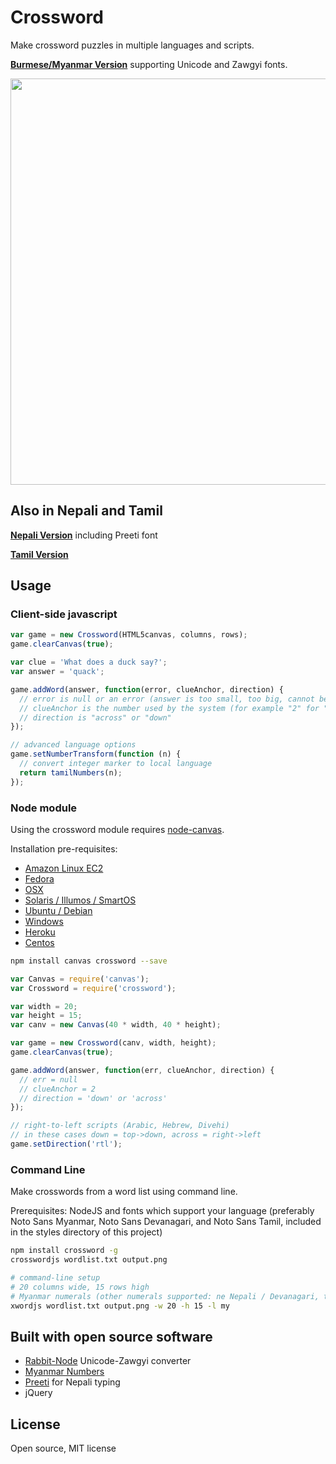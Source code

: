 # Crossword

Make crossword puzzles in multiple languages and scripts.

<strong><a href="http://mapmeld.github.io/crossword-unicode/">Burmese/Myanmar Version</a></strong> supporting Unicode and
Zawgyi fonts.

<img src="http://i.imgur.com/LCKxGpu.png" width="650"/>

## Also in Nepali and Tamil

<strong><a href="http://mapmeld.github.io/crossword-unicode/nepali.html">Nepali Version</a></strong> including Preeti font

<strong><a href="http://priyaaravi.github.io/crossword-unicode/tamil.html">Tamil Version</a></strong>

## Usage

### Client-side javascript

```javascript
var game = new Crossword(HTML5canvas, columns, rows);
game.clearCanvas(true);

var clue = 'What does a duck say?';
var answer = 'quack';

game.addWord(answer, function(error, clueAnchor, direction) {
  // error is null or an error (answer is too small, too big, cannot be placed etc)
  // clueAnchor is the number used by the system (for example "2" for "2 across")
  // direction is "across" or "down"
});

// advanced language options
game.setNumberTransform(function (n) {
  // convert integer marker to local language
  return tamilNumbers(n);
});
```

### Node module

Using the crossword module requires <a href="https://github.com/Automattic/node-canvas/">node-canvas</a>.

Installation pre-requisites:

- <a href="https://github.com/Automattic/node-canvas/wiki/Installation---Amazon-Linux-AMI-(EC2)">Amazon Linux EC2</a>
- <a href="https://github.com/Automattic/node-canvas/wiki/Installation---Fedora">Fedora</a>
- <a href="https://github.com/Automattic/node-canvas/wiki/Installation---OSX">OSX</a>
- <a href="https://github.com/Automattic/node-canvas/wiki/Installation---Solaris,-Illumos,-SmartOS">Solaris / Illumos / SmartOS</a>
- <a href="https://github.com/Automattic/node-canvas/wiki/Installation---Ubuntu-and-other-Debian-based-systems">Ubuntu / Debian</a>
- <a href="https://github.com/Automattic/node-canvas/wiki/Installation---Windows">Windows</a>
- <a href="https://github.com/Automattic/node-canvas/wiki/Installation-on-Heroku">Heroku</a>
- <a href="https://github.com/Automattic/node-canvas/wiki/Installation%E2%80%94centos-7">Centos</a>

```bash
npm install canvas crossword --save
```

```javascript
var Canvas = require('canvas');
var Crossword = require('crossword');

var width = 20;
var height = 15;
var canv = new Canvas(40 * width, 40 * height);

var game = new Crossword(canv, width, height);
game.clearCanvas(true);

game.addWord(answer, function(err, clueAnchor, direction) {
  // err = null
  // clueAnchor = 2
  // direction = 'down' or 'across'
});

// right-to-left scripts (Arabic, Hebrew, Divehi)
// in these cases down = top->down, across = right->left
game.setDirection('rtl');
```

### Command Line

Make crosswords from a word list using command line.

Prerequisites: NodeJS and fonts which support your language (preferably Noto Sans Myanmar, Noto Sans Devanagari,
  and Noto Sans Tamil, included in the styles directory of this project)

```bash
npm install crossword -g
crosswordjs wordlist.txt output.png

# command-line setup
# 20 columns wide, 15 rows high
# Myanmar numerals (other numerals supported: ne Nepali / Devanagari, ta Tamil, ar Arabic (also changes direction))
xwordjs wordlist.txt output.png -w 20 -h 15 -l my
```

## Built with open source software

* <a href="https://github.com/Rabbit-Converter/Rabbit-Node">Rabbit-Node</a> Unicode-Zawgyi converter
* <a href="https://github.com/mapmeld/myanmar-numbers-js">Myanmar Numbers</a>
* <a href="https://github.com/mapmeld/preeti">Preeti</a> for Nepali typing
* jQuery

## License

Open source, MIT license
